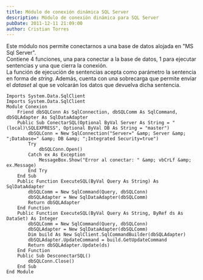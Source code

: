 ```yaml
---
title: Módulo de conexión dinámica SQL Server
description: Módulo de conexión dinámica para SQL Server
pubDate: 2011-12-11 21:09:00
author: Cristian Torres
---
```

Este módulo nos permite conectarnos a una base de datos alojada en "MS Sql Server".<br />
Contiene 4 funciones, una para conectar a la base de datos, 1 para ejecutar sentencias y una que cierra la conexión.<br />
La función de ejecución de sentencias acepta como parámetro la sentencia en forma de <i>string</i>. Además, cuenta con una sobrecarga que permite enviar el <i>dataset</i> al que se volcar&aacute;n los datos que devuelva dicha sentencia.<br />
```vbnet
Imports System.Data.SqlClient
Imports System.Data.SqlClient
Module Conexion
    Friend dbSQLConn As SqlConnection, dbSQLComm As SqlCommand, dbSQLAdapter As SqlDataAdapter
    Public Sub ConectarSQL(Optional ByVal Server As String = "(local)\SQLEXPRESS", Optional ByVal DB As String = "master")
        dbSQLConn = New SqlConnection("Server=" &amp; Server &amp; ";Database=" &amp; DB &amp; ";Integrated Security=true")
        Try
            dbSQLConn.Open()
        Catch ex As Exception
            MessageBox.Show("Error al conectar: " &amp; vbCrLf &amp; ex.Message)
        End Try
    End Sub
    Public Function ExecuteSQL(ByVal Query As String) As SqlDataAdapter
        dbSQLComm = New SqlCommand(Query, dbSQLConn)
        dbSQLAdapter = New SqlDataAdapter(dbSQLComm)
        Return dbSQLAdapter
    End Function
    Public Function ExecuteSQL(ByVal Query As String, ByRef ds As DataSet) As Integer
        dbSQLComm = New SqlCommand(Query, dbSQLConn)
        dbSQLAdapter = New SqlDataAdapter(dbSQLComm)
        Dim build As New SqlClient.SqlCommandBuilder(dbSQLAdapter)
        dbSQLAdapter.UpdateCommand = build.GetUpdateCommand
        Return dbSQLAdapter.Update(ds)
    End Function
    Public Sub DesconectarSQL()
        dbSQLConn.Close()
    End Sub
End Module
```
